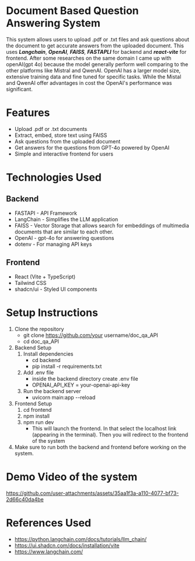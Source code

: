 # Document Based Question Answering System
This system allows users to upload .pdf or .txt files and ask questions about the document to get accurate answers from the uploaded document. This uses ***Langchain***, _**OpenAI**, **FAISS**,_ _**FASTAPLI**_ for backend and _**react-vite**_ for frontend.
After some researches on the same domain I came up with openAI(gpt 4o) because the model generally perform well comparing to the other platforms like Mistral and QwenAI. OpenAI has a larger model size, extensive training data and fine tuned for specific tasks. While the Mistal and QwenAI offer advantages in cost the OpenAI's performance was significant.

# Features
- Upload .pdf or .txt documents
- Extract, embed, store text using FAISS
- Ask questions from the uploaded document
- Get answers for the questions from GPT-4o powered by OpenAI
- Simple and interactive frontend for users

# Technologies Used
## Backend 
- FASTAPI - API Framework
- LangChain - Simplifies the LLM application
- FAISS - Vector Storage that allows search for embeddings of multimedia documents that are similar to each other.
- OpenAI - gpt-4o for answering questions
- dotenv - For managing API keys

## Frontend
- React (Vite + TypeScript)
- Tailwind CSS
- shadcn/ui - Styled UI components

# Setup Instructions 
1. Clone the repository
   - git clone https://github.com/your username/doc_qa_API
   - cd doc_qa_API
2. Backend Setup
   1. Install dependencies
       - cd backend
       - pip install -r requirements.txt
   2. Add .env file
       - inside the backend directory create .env file 
       - OPENAI_API_KEY = your-openai-api-key
   3. Run the backend server
       - uvicorn main:app --reload
3. Frontend Setup
   1. cd frontend
   2. npm install
   3. npm run dev
      - This will launch the frontend. In that select the localhost link (appearing in the terminal). Then you will redirect to the frontend of the system
4. Make sure to run both the backend and frontend before working on the system. 
   
# Demo Video of the system 


https://github.com/user-attachments/assets/35aa1f3a-a110-4077-bf73-2d66c40da4be


# References Used 
- https://python.langchain.com/docs/tutorials/llm_chain/
- https://ui.shadcn.com/docs/installation/vite
- https://www.langchain.com/





